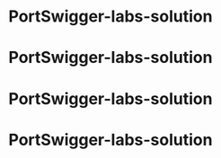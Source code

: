 # PortSwigger-labs-solution
# PortSwigger-labs-solution
# PortSwigger-labs-solution
# PortSwigger-labs-solution
